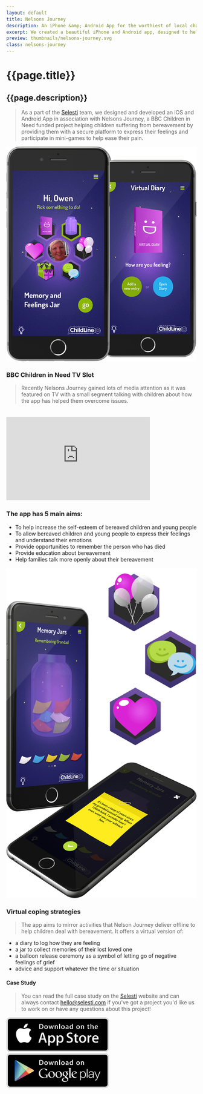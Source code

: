 ```yaml
---
layout: default
title: Nelsons Journey
description: An iPhone &amp; Android App for the worthiest of local charitable causes.
excerpt: We created a beautiful iPhone and Android app, designed to help children generate positivity from pain for BBC Children in Need charity Nelsons Journey.
preview: thumbnails/nelsons-journey.svg
class: nelsons-journey
---
```


<h1>{{page.title}}</h1>
<h2>{{page.description}}</h2>

> As a part of the <a href="https://www.selesti.com" target="_blank">Selesti</a> team, we designed and developed
> an iOS and Android App in association with Nelsons Journey, a BBC Children in Need
> funded project helping children suffering from bereavement by
> providing them with a secure platform to express their feelings and
> participate in mini-games to help ease their pain.

![Nelsons Journey Preview](/images/nelsons-journey/header.png)

### BBC Children in Need TV Slot
> Recently Nelsons Journey gained lots of media attention as it was featured on
> TV with a small segment talking with children about how the app has
> helped them overcome issues.

<iframe style="margin-top: 20px;" src="https://player.vimeo.com/video/157449916?title=0&byline=0&portrait=0" width="380" height="220" frameborder="0" webkitallowfullscreen mozallowfullscreen allowfullscreen></iframe>

### The app has 5 main aims:

* To help increase the self-esteem of bereaved children and young people
* To allow bereaved children and young people to express their feelings and understand their emotions
* Provide opportunities to remember the person who has died
* Provide education about bereavement
* Help families talk more openly about their bereavement

![Nelsons Journey Features](/images/nelsons-journey/screenshots.png)

### Virtual coping strategies
> The app aims to mirror activities that Nelson Journey deliver offline to help children deal with bereavement. It offers a virtual version of:

* a diary to log how they are feeling
* a jar to collect memories of their lost loved one
* a balloon release ceremony as a symbol of letting go of negative feelings of grief
* advice and support whatever the time or situation

#### Case Study
> You can read the full case study on the <a href="https://www.selesti.com/work/nelsons-journey" target="_blank">Selesti</a> website and can always contact <a href="mailto:hello@selesti.com">hello@selesti.com</a> if you've got a project you'd like us to work on or have any questions about this project!

<a class="nj-thumb" href="https://itunes.apple.com/en/app/smiles-tears/id965830012?mt=8" target="_blank"><img src="/images/nelsons-journey/app-store.svg" alt="Apple AppStore" /></a>
<a class="nj-thumb" href="https://play.google.com/store/apps/details?id=org.uk.nelsonsjourney.app&hl=en_GB" target="_blank"><img src="/images/nelsons-journey/play-store.svg" alt="Google Play Store" /></a>
